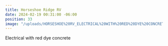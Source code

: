 ```yaml
---
title: Horseshoe Ridge RV
date: 2024-02-19 00:31:00 -06:00
position: 33
image: "/uploads/HORSESHOE%20RV_ELECTRICAL%20WITH%20RED%20DYE%20CONCRETE.jpg"
---
```


Electrical with red dye concrete